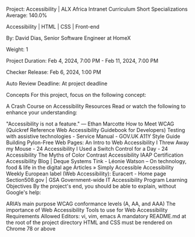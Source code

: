Project: Accessibility | ALX Africa Intranet
Curriculum
Short Specializations Average: 140.0%

Accessibility | HTML | CSS | Front-end

By: David Dias, Senior Software Engineer at HomeX

Weight: 1

Project Duration: Feb 4, 2024, 7:00 PM - Feb 11, 2024, 7:00 PM

Checker Release: Feb 6, 2024, 1:00 PM

Auto Review Deadline: At project deadline

Concepts
For this project, focus on the following concept:

A Crash Course on Accessibility
Resources
Read or watch the following to enhance your understanding:

"Accessibility is not a feature." — Ethan Marcotte
How to Meet WCAG (Quickref Reference Web Accessibility Guidebook for Developers)
Testing with assistive technologies - Service Manual - GOV.UK
A11Y Style Guide
Building Pylon-Free Web Pages: An Intro to Web Accessibility
I Threw Away my Mouse - 24 Accessibility
I Used a Switch Control for a Day - 24 Accessibility
The Myths of Color Contrast Accessibility
IAAP Certification Accessibility Blog | Deque Systems
Tink - Léonie Watson – On technology, food & life in the digital age
Articles » Simply Accessible
Accessibility Weekly
European label (Web Accessibility): Euracert - Home page
Section508.gov | GSA Government-wide IT Accessibility Program
Learning Objectives
By the project's end, you should be able to explain, without Google's help:

ARIA’s main purpose
WCAG conformance levels (A, AA, and AAA)
The importance of Web Accessibility
Tools to use for Web Accessibility
Requirements
Allowed Editors: vi, vim, emacs
A mandatory README.md at the root of the project directory
HTML and CSS must be rendered on Chrome 78 or above